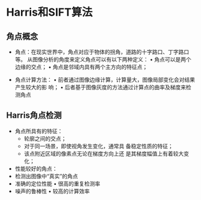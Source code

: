 # Harris和SIFT算法

## 角点概念

* 角点：在现实世界中，角点对应于物体的拐角，道路的十字路口、丁字路口等。 从图像分析的角度来定义角点可以有以下两种定义： • 角点可以是两个边缘的交点； • 角点是邻域内具有两个主方向的特征点； 

* 角点计算方法： • 前者通过图像边缘计算，计算量大，图像局部变化会对结果产生较大的影 响； • 后者基于图像灰度的方法通过计算点的曲率及梯度来检测角点


## Harris角点检测

* 角点所具有的特征：
  * 轮廓之间的交点； 
  * 对于同一场景，即使视角发生变化，通常具 备稳定性质的特征；
  * 该点附近区域的像素点无论在梯度方向上还 是其梯度幅值上有着较大变化； 
* 性能较好的角点： 
 * 检测出图像中“真实”的角点
 * 准确的定位性能 • 很高的重复检测率 
 * 噪声的鲁棒性 • 较高的计算效率